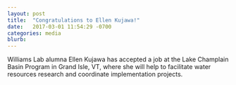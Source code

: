 ```yaml
---
layout: post
title:  "Congratulations to Ellen Kujawa!"
date:   2017-03-01 11:54:29 -0700
categories: media
blurb:
---
```

Williams Lab alumna Ellen Kujawa has accepted a job at the Lake Champlain Basin Program in Grand Isle, VT, where she will help to facilitate water resources research and coordinate implementation projects.
